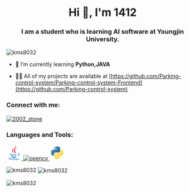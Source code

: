 <h1 align="center">Hi 👋, I'm 1412</h1>
<h3 align="center">I am a student who is learning AI software at Youngjin University.</h3>

<p align="left"> <img src="https://komarev.com/ghpvc/?username=kms8032&label=Profile%20views&color=0e75b6&style=flat" alt="kms8032" /> </p>

- 🌱 I’m currently learning **Python,JAVA**

- 👨‍💻 All of my projects are available at [[https://github.com/Parking-control-system/Parking-control-system-Frontend](https://github.com/Parking-control-system)
](https://github.com/Parking-control-system/parking-control-system)
<h3 align="left">Connect with me:</h3>
<p align="left">
<a href="https://instagram.com/2002_stone" target="blank"><img align="center" src="https://raw.githubusercontent.com/rahuldkjain/github-profile-readme-generator/master/src/images/icons/Social/instagram.svg" alt="2002_stone" height="30" width="40" /></a>
</p>

<h3 align="left">Languages and Tools:</h3>
<p align="left"> <a href="https://www.java.com" target="_blank" rel="noreferrer"> <img src="https://raw.githubusercontent.com/devicons/devicon/master/icons/java/java-original.svg" alt="java" width="40" height="40"/> </a> <a href="https://opencv.org/" target="_blank" rel="noreferrer"> <img src="https://www.vectorlogo.zone/logos/opencv/opencv-icon.svg" alt="opencv" width="40" height="40"/> </a> <a href="https://www.python.org" target="_blank" rel="noreferrer"> <img src="https://raw.githubusercontent.com/devicons/devicon/master/icons/python/python-original.svg" alt="python" width="40" height="40"/> </a> </p>

<p><img align="left" src="https://github-readme-stats.vercel.app/api/top-langs?username=kms8032&show_icons=true&locale=en&layout=compact" alt="kms8032" /></p>

<p>&nbsp;<img align="center" src="https://github-readme-stats.vercel.app/api?username=kms8032&show_icons=true&locale=en" alt="kms8032" /></p>

<p><img align="center" src="https://github-readme-streak-stats.herokuapp.com/?user=kms8032&" alt="kms8032" /></p>
